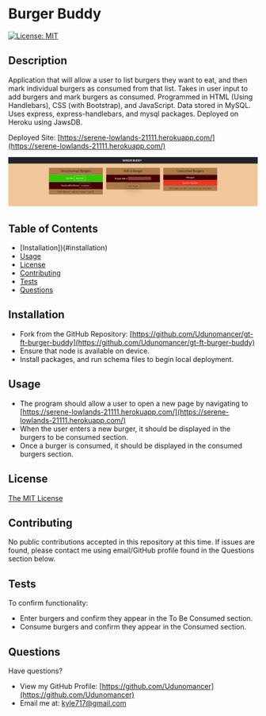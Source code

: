 # Burger Buddy

[![License: MIT](https://img.shields.io/badge/License-MIT-yellow.svg)](https://opensource.org/licenses/MIT)

## Description

Application that will allow a user to list burgers they want to eat, and then mark individual burgers as consumed from that list.  Takes in user input to add burgers and mark burgers as consumed.  Programmed in HTML (Using Handlebars), CSS (with Bootstrap), and JavaScript.  Data stored in MySQL. Uses express, express-handlebars, and mysql packages.  Deployed on Heroku using JawsDB.

Deployed Site: [https://serene-lowlands-21111.herokuapp.com/](https://serene-lowlands-21111.herokuapp.com/)

![Image](public/assets/images/burger-buddy-screenshot.png)

## Table of Contents
* [Installation])(#installation)
* [Usage](#usage)
* [License](#license)
* [Contributing](#contributing)
* [Tests](#tests)
* [Questions](#questions)

## <a name="installation"></a> Installation

* Fork from the GitHub Repository: [https://github.com/Udunomancer/gt-ft-burger-buddy](https://github.com/Udunomancer/gt-ft-burger-buddy)
* Ensure that node is available on device.
* Install packages, and run schema files to begin local deployment.

## <a name="usage"></a> Usage

* The program should allow a user to open a new page by navigating to [https://serene-lowlands-21111.herokuapp.com/](https://serene-lowlands-21111.herokuapp.com/)
* When the user enters a new burger, it should be displayed in the burgers to be consumed section.
* Once a burger is consumed, it should be displayed in the consumed burgers section.

## <a name="license"></a> License

[The MIT License](https://opensource.org/licenses/MIT)

## <a name="contributing"></a> Contributing

No public contributions accepted in this repository at this time.
If issues are found, please contact me using email/GitHub profile found in the Questions section below.

## <a name="tests"></a> Tests

To confirm functionality:
* Enter burgers and confirm they appear in the To Be Consumed section.
* Consume burgers and confirm they appear in the Consumed section.

## <a name="questions"></a> Questions

Have questions?
* View my GitHub Profile: [https://github.com/Udunomancer](https://github.com/Udunomancer)
* Email me at: [kyle717@gmail.com](mailto:kyle717@gmail.com)